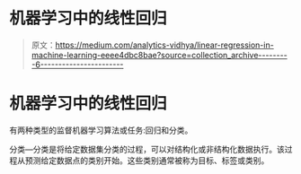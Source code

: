 # 机器学习中的线性回归

> 原文：<https://medium.com/analytics-vidhya/linear-regression-in-machine-learning-eeee4dbc8bae?source=collection_archive---------6----------------------->

# **机器学习中的线性回归**

有两种类型的监督机器学习算法或任务:回归和分类。

分类—分类是将给定数据集分类的过程，可以对结构化或非结构化数据执行。该过程从预测给定数据点的类别开始。这些类别通常被称为目标、标签或类别。